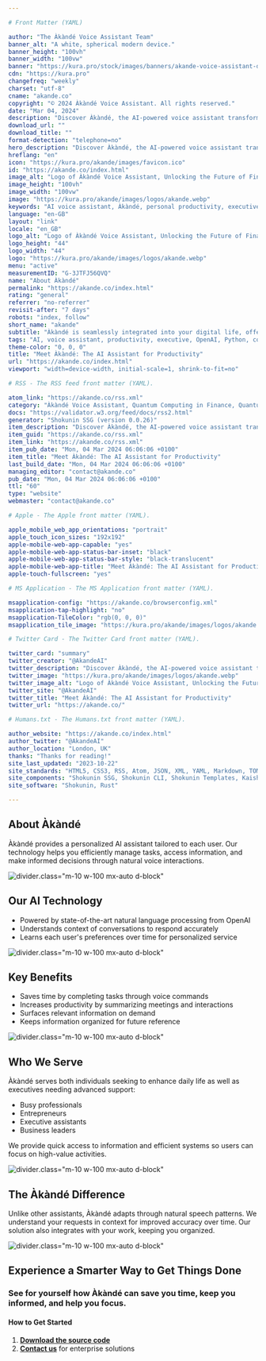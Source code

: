 ```yaml
---

# Front Matter (YAML)

author: "The Àkàndé Voice Assistant Team"
banner_alt: "A white, spherical modern device."
banner_height: "100vh"
banner_width: "100vw"
banner: "https://kura.pro/stock/images/banners/akande-voice-assistant-desk.webp"
cdn: "https://kura.pro"
changefreq: "weekly"
charset: "utf-8"
cname: "akande.co"
copyright: "© 2024 Àkàndé Voice Assistant. All rights reserved."
date: "Mar 04, 2024"
description: "Discover Àkàndé, the AI-powered voice assistant transforming personal and executive tasks with unparalleled efficiency and adaptability"
download_url: ""
download_title: ""
format-detection: "telephone=no"
hero_description: "Discover Àkàndé, the AI-powered voice assistant transforming personal and executive tasks with unparalleled efficiency and adaptability"
hreflang: "en"
icon: "https://kura.pro/akande/images/favicon.ico"
id: "https://akande.co/index.html"
image_alt: "Logo of Àkàndé Voice Assistant, Unlocking the Future of Finance."
image_height: "100vh"
image_width: "100vw"
image: "https://kura.pro/akande/images/logos/akande.webp"
keywords: "AI voice assistant, Àkàndé, personal productivity, executive briefing, OpenAI GPT integration, Python, digital communication, voice-activated technology, PDF summary generation, caching mechanism"
language: "en-GB"
layout: "link"
locale: "en_GB"
logo_alt: "Logo of Àkàndé Voice Assistant, Unlocking the Future of Finance."
logo_height: "44"
logo_width: "44"
logo: "https://kura.pro/akande/images/logos/akande.webp"
menu: "active"
measurementID: "G-3JTFJ56QVQ"
name: "About Àkàndé"
permalink: "https://akande.co/index.html"
rating: "general"
referrer: "no-referrer"
revisit-after: "7 days"
robots: "index, follow"
short_name: "akande"
subtitle: "Àkàndé is seamlessly integrated into your digital life, offering a convenient way to interact with technology. Engineered to function effortlessly with your devices, Àkàndé's voice assistant capabilities are accessible anywhere—at home, in the office, or on the go."
tags: "AI, voice assistant, productivity, executive, OpenAI, Python, communication, technology, innovation, Àkàndé"
theme-color: "0, 0, 0"
title: "Meet Àkàndé: The AI Assistant for Productivity"
url: "https://akande.co/index.html"
viewport: "width=device-width, initial-scale=1, shrink-to-fit=no"

# RSS - The RSS feed front matter (YAML).

atom_link: "https://akande.co/rss.xml"
category: "Àkàndé Voice Assistant, Quantum Computing in Finance, Quantum Risk Analysis, Quantum Cryptography in Banking, Quantum Key Distribution, Quantum-Resistant Cryptography, Quantum Banking, Future of Banking, Financial Industry Revolution, Quantum Computing Advancements, Quantum Computing Applications"
docs: "https://validator.w3.org/feed/docs/rss2.html"
generator: "Shokunin SSG (version 0.0.26)"
item_description: "Discover Àkàndé, the AI-powered voice assistant transforming personal and executive tasks with unparalleled efficiency and adaptability"
item_guid: "https://akande.co/rss.xml"
item_link: "https://akande.co/rss.xml"
item_pub_date: "Mon, 04 Mar 2024 06:06:06 +0100"
item_title: "Meet Àkàndé: The AI Assistant for Productivity"
last_build_date: "Mon, 04 Mar 2024 06:06:06 +0100"
managing_editor: "contact@akande.co"
pub_date: "Mon, 04 Mar 2024 06:06:06 +0100"
ttl: "60"
type: "website"
webmaster: "contact@akande.co"

# Apple - The Apple front matter (YAML).

apple_mobile_web_app_orientations: "portrait"
apple_touch_icon_sizes: "192x192"
apple-mobile-web-app-capable: "yes"
apple-mobile-web-app-status-bar-inset: "black"
apple-mobile-web-app-status-bar-style: "black-translucent"
apple-mobile-web-app-title: "Meet Àkàndé: The AI Assistant for Productivity"
apple-touch-fullscreen: "yes"

# MS Application - The MS Application front matter (YAML).

msapplication-config: "https://akande.co/browserconfig.xml"
msapplication-tap-highlight: "no"
msapplication-TileColor: "rgb(0, 0, 0)"
msapplication_tile_image: "https://kura.pro/akande/images/logos/akande.webp"

# Twitter Card - The Twitter Card front matter (YAML).

twitter_card: "summary"
twitter_creator: "@AkandeAI"
twitter_description: "Discover Àkàndé, the AI-powered voice assistant transforming personal and executive tasks with unparalleled efficiency and adaptability"
twitter_image: "https://kura.pro/akande/images/logos/akande.webp"
twitter_image_alt: "Logo of Àkàndé Voice Assistant, Unlocking the Future of Finance."
twitter_site: "@AkandeAI"
twitter_title: "Meet Àkàndé: The AI Assistant for Productivity"
twitter_url: "https://akande.co/"

# Humans.txt - The Humans.txt front matter (YAML).

author_website: "https://akande.co/index.html"
author_twitter: "@AkandeAI"
author_location: "London, UK"
thanks: "Thanks for reading!"
site_last_updated: "2023-10-22"
site_standards: "HTML5, CSS3, RSS, Atom, JSON, XML, YAML, Markdown, TOML"
site_components: "Shokunin SSG, Shokunin CLI, Shokunin Templates, Kaishi Templates, Kaishi Themes"
site_software: "Shokunin, Rust"

---
```


## About Àkàndé

Àkàndé provides a personalized AI assistant tailored to each user. Our technology helps you efficiently manage tasks, access information, and make informed decisions through natural voice interactions.

![divider][divider].class=\"m-10 w-100 mx-auto d-block\"

## Our AI Technology

- Powered by state-of-the-art natural language processing from OpenAI
- Understands context of conversations to respond accurately
- Learns each user's preferences over time for personalized service

![divider][divider].class=\"m-10 w-100 mx-auto d-block\"

## Key Benefits

- Saves time by completing tasks through voice commands
- Increases productivity by summarizing meetings and interactions
- Surfaces relevant information on demand
- Keeps information organized for future reference

![divider][divider].class=\"m-10 w-100 mx-auto d-block\"

## Who We Serve

Àkàndé serves both individuals seeking to enhance daily life as well as executives needing advanced support:

- Busy professionals
- Entrepreneurs
- Executive assistants
- Business leaders

We provide quick access to information and efficient systems so users can focus on high-value activities.

![divider][divider].class=\"m-10 w-100 mx-auto d-block\"

## The Àkàndé Difference

Unlike other assistants, Àkàndé adapts through natural speech patterns. We understand your requests in context for improved accuracy over time. Our solution also integrates with your work, keeping you organized.

![divider][divider].class=\"m-10 w-100 mx-auto d-block\"

## Experience a Smarter Way to Get Things Done

### See for yourself how Àkàndé can save you time, keep you informed, and help you focus.

#### How to Get Started

1. [**Download the source code**](https://github.com/sebastienrousseau/akande)
2. [**Contact us**](https://akande.co/contact/index.html) for enterprise solutions

[divider]: https://kura.pro/common/images/elements/divider.svg "Divider"
